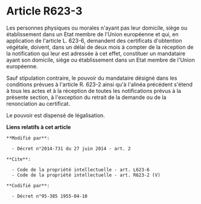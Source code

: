 # Article R623-3

Les personnes physiques ou morales n'ayant pas leur domicile, siège ou établissement dans un Etat membre de l'Union
européenne et qui, en application de l'article L. 623-6, demandent des certificats d'obtention végétale, doivent, dans un
délai de deux mois à compter de la réception de la notification qui leur est adressée à cet effet, constituer un mandataire
ayant son domicile, siège ou établissement dans un Etat membre de l'Union européenne. 

Sauf stipulation contraire, le pouvoir du mandataire désigné dans les conditions prévues à l'article R. 623-2 ainsi qu'à
l'alinéa précédent s'étend à tous les actes et à la réception de toutes les notifications prévus à la présente section, à
l'exception du retrait de la demande ou de la renonciation au certificat. 

Le pouvoir est dispensé de légalisation.

**Liens relatifs à cet article**

	**Modifié par**:

	  - Décret n°2014-731 du 27 juin 2014 - art. 2

	**Cite**:

	  - Code de la propriété intellectuelle - art. L623-6
	  - Code de la propriété intellectuelle - art. R623-2 (V)

	**Codifié par**:

	  - Décret n°95-385 1955-04-10
